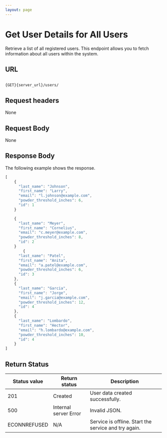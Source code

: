 ```yaml
---
layout: page
---
```


# Get User Details for All Users

Retrieve a list of all registered users. This endpoint allows you to fetch information about all users within the system.

## URL

```shell

{GET}{server_url}/users/
```

## Request headers

None

## Request Body

None

## Response Body

The following example shows the response.

```js
[
    {
      "last_name": "Johnson",
      "first_name": "Larry",
      "email": "l.johnson@example.com",
      "powder_threshold_inches": 6,
      "id": 1
    }

    {
      "last_name": "Meyer",
      "first_name": "Cornelius",
      "email": "c.meyer@example.com",
      "powder_threshold_inches": 8,
      "id": 2
    }
        {
      "last_name": "Patel",
      "first_name": "Anita",
      "email": "a.patel@example.com",
      "powder_threshold_inches": 6,
      "id": 3
    },
    {
      "last_name": "Garcia",
      "first_name": "Jorge",
      "email": "j.garcia@example.com",
      "powder_threshold_inches": 12,
      "id": 4
    },
    {
      "last_name": "Lombardo",
      "first_name": "Hector",
      "email": "h.lombardo@example.com",
      "powder_threshold_inches": 10,
      "id": 4
    }
]
```

## Return Status

| Status value | Return status | Description |
| ------------- | ----------- | ----------- |
| 201 | Created | User data created successfully. |
| 500 | Internal server Error | Invalid JSON. |
| ECONNREFUSED | N/A | Service is offline. Start the service and try again. |
